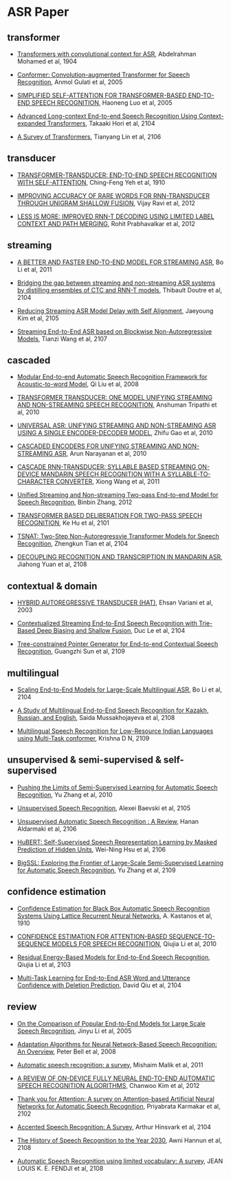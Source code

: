 # ASR Paper

## transformer

- [Transformers with convolutional context for ASR](https://arxiv.org/abs/1904.11660), Abdelrahman Mohamed et al, 1904 

- [Conformer: Convolution-augmented Transformer for Speech Recognition](https://arxiv.org/abs/2005.08100), Anmol Gulati et al, 2005

- [SIMPLIFIED SELF-ATTENTION FOR TRANSFORMER-BASED END-TO-END SPEECH RECOGNITION](https://arxiv.org/abs/2005.10463), Haoneng Luo et al, 2005

- [Advanced Long-context End-to-end Speech Recognition Using Context-expanded Transformers](https://arxiv.org/abs/2104.09426), Takaaki Hori et al, 2104

- [A Survey of Transformers](https://arxiv.org/abs/2106.04554), Tianyang Lin et al, 2106

## transducer

- [TRANSFORMER-TRANSDUCER: END-TO-END SPEECH RECOGNITION WITH SELF-ATTENTION](https://arxiv.org/abs/1910.12977), Ching-Feng Yeh et al, 1910

- [IMPROVING ACCURACY OF RARE WORDS FOR RNN-TRANSDUCER THROUGH UNIGRAM SHALLOW FUSION](https://arxiv.org/abs/2012.00133), Vijay Ravi et al, 2012

- [LESS IS MORE: IMPROVED RNN-T DECODING USING LIMITED LABEL CONTEXT AND PATH MERGING](https://arxiv.org/abs/2012.06749), Rohit Prabhavalkar et al, 2012

## streaming

- [A BETTER AND FASTER END-TO-END MODEL FOR STREAMING ASR](https://arxiv.org/abs/2011.10798), Bo Li et al, 2011

- [Bridging the gap between streaming and non-streaming ASR systems by distilling ensembles of CTC and RNN-T models](https://arxiv.org/abs/2104.14346), Thibault Doutre et al, 2104

- [Reducing Streaming ASR Model Delay with Self Alignment](https://arxiv.org/abs/2105.05005), Jaeyoung Kim et al, 2105

- [Streaming End-to-End ASR based on Blockwise Non-Autoregressive Models](https://arxiv.org/abs/2107.09428), Tianzi Wang et al, 2107


## cascaded

- [Modular End-to-end Automatic Speech Recognition Framework for Acoustic-to-word Model](https://arxiv.org/pdf/2008.00953.pdf), Qi Liu et al, 2008

- [TRANSFORMER TRANSDUCER: ONE MODEL UNIFYING STREAMING AND NON-STREAMING SPEECH RECOGNITION](https://arxiv.org/abs/2010.03192), Anshuman Tripathi et al, 2010

- [UNIVERSAL ASR: UNIFYING STREAMING AND NON-STREAMING ASR USING A SINGLE ENCODER-DECODER MODEL](https://arxiv.org/abs/2010.14099), Zhifu Gao et al, 2010

- [CASCADED ENCODERS FOR UNIFYING STREAMING AND NON-STREAMING ASR](https://arxiv.org/abs/2010.14606), Arun Narayanan et al, 2010

- [CASCADE RNN-TRANSDUCER: SYLLABLE BASED STREAMING ON-DEVICE MANDARIN SPEECH RECOGNITION WITH A SYLLABLE-TO-CHARACTER CONVERTER](https://arxiv.org/abs/2011.08469), Xiong Wang et al, 2011

- [Unified Streaming and Non-streaming Two-pass End-to-end Model for Speech Recognition](https://arxiv.org/abs/2012.05481), Binbin Zhang, 2012

- [TRANSFORMER BASED DELIBERATION FOR TWO-PASS SPEECH RECOGNITION](https://arxiv.org/abs/2101.11577), Ke Hu et al, 2101

- [TSNAT: Two-Step Non-Autoregressvie Transformer Models for Speech Recognition](https://arxiv.org/abs/2104.01522), Zhengkun Tian et al, 2104

- [DECOUPLING RECOGNITION AND TRANSCRIPTION IN MANDARIN ASR](https://arxiv.org/abs/2108.01129), Jiahong Yuan et al, 2108

## contextual & domain

- [HYBRID AUTOREGRESSIVE TRANSDUCER (HAT)](https://arxiv.org/abs/2003.07705), Ehsan Variani et al, 2003

- [Contextualized Streaming End-to-End Speech Recognition with Trie-Based Deep Biasing and Shallow Fusion](https://arxiv.org/abs/2104.02194), Duc Le et al, 2104

- [Tree-constrained Pointer Generator for End-to-end Contextual Speech Recognition](https://arxiv.org/abs/2109.00627), Guangzhi Sun et al, 2109

## multilingual

- [Scaling End-to-End Models for Large-Scale Multilingual ASR](https://arxiv.org/abs/2104.14830), Bo Li et al, 2104

- [A Study of Multilingual End-to-End Speech Recognition for Kazakh, Russian, and English](https://arxiv.org/abs/2108.01280), Saida Mussakhojayeva et al, 2108

- [Multilingual Speech Recognition for Low-Resource Indian Languages using Multi-Task conformer](https://arxiv.org/abs/2109.03969), Krishna D N, 2109


## unsupervised & semi-supervised & self-supervised

- [Pushing the Limits of Semi-Supervised Learning for Automatic Speech Recognition](https://arxiv.org/abs/2010.10504), Yu Zhang et al, 2010

- [Unsupervised Speech Recognition](https://arxiv.org/abs/2105.11084), Alexei Baevski et al, 2105

- [Unsupervised Automatic Speech Recognition : A Review](https://arxiv.org/abs/2106.04897), Hanan Aldarmaki et al, 2106

- [HuBERT: Self-Supervised Speech Representation Learning by Masked Prediction of Hidden Units](https://arxiv.org/abs/2106.07447), Wei-Ning Hsu et al, 2106

- [BigSSL: Exploring the Frontier of Large-Scale Semi-Supervised Learning for Automatic Speech Recognition](https://arxiv.org/abs/2109.13226), Yu Zhang et al, 2109


## confidence estimation

- [Confidence Estimation for Black Box Automatic Speech Recognition Systems Using Lattice Recurrent Neural Networks](https://arxiv.org/pdf/1910.11933.pdf), A. Kastanos et al, 1910

- [CONFIDENCE ESTIMATION FOR ATTENTION-BASED SEQUENCE-TO-SEQUENCE MODELS FOR SPEECH RECOGNITION](https://arxiv.org/pdf/2010.11428v2.pdf), Qiujia Li et al, 2010

- [Residual Energy-Based Models for End-to-End Speech Recognition](https://arxiv.org/pdf/2103.14152v1.pdf), Qiujia Li et al, 2103

- [Multi-Task Learning for End-to-End ASR Word and Utterance Confidence with Deletion Prediction](https://arxiv.org/pdf/2104.12870.pdf), David Qiu et al, 2104

## review

- [On the Comparison of Popular End-to-End Models for Large Scale Speech Recognition](https://arxiv.org/abs/2005.14327), Jinyu Li et al, 2005

- [Adaptation Algorithms for Neural Network-Based Speech Recognition: An Overview](https://arxiv.org/abs/2008.06580), Peter Bell et al, 2008

- [Automatic speech recognition: a survey](https://link.springer.com/article/10.1007/s11042-020-10073-7), Mishaim Malik et al, 2011

- [A REVIEW OF ON-DEVICE FULLY NEURAL END-TO-END AUTOMATIC SPEECH RECOGNITION ALGORITHMS](https://arxiv.org/abs/2012.07974), Chanwoo Kim et al, 2012

- [Thank you for Attention: A survey on Attention-based Artificial Neural Networks for Automatic Speech Recognition](https://arxiv.org/abs/2102.07259), Priyabrata Karmakar et al, 2102

- [Accented Speech Recognition: A Survey](https://arxiv.org/abs/2104.10747), Arthur Hinsvark et al, 2104

- [The History of Speech Recognition to the Year 2030](https://arxiv.org/abs/2108.00084), Awni Hannun et al, 2108

- [Automatic Speech Recognition using limited vocabulary: A survey](https://arxiv.org/abs/2108.10254), JEAN LOUIS K. E. FENDJI et al, 2108

